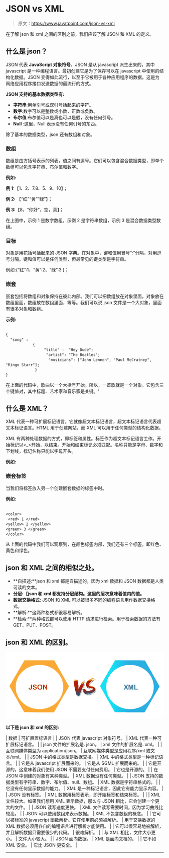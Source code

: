 # JSON vs XML

> 原文：<https://www.javatpoint.com/json-vs-xml>

在了解 json 和 xml 之间的区别之前，我们应该了解 JSON 和 XML 的定义。

## 什么是 json？

JSON 代表 **JavaScript 对象符号**。JSON 是从 javascript 派生出来的，其中 javascript 是一种编程语言。最初创建它是为了保存可以在 javascript 中使用的结构化数据。JSON 变得如此流行，以至于它被用于各种应用程序的数据。这是为网络应用程序接口发送数据的最流行的方式。

**JSON 支持的基本数据类型有:**

*   **字符串**:用单引号或双引号括起来的字符。
*   **数字**:数字可以是整数或小数，正数或负数。
*   **布尔值**:布尔值可以是真也可以是假，没有任何引号。
*   **Null** :这里，Null 表示没有任何引号的东西。

除了基本的数据类型，json 还有数组和对象。

### 数组

数组是由方括号表示的列表，值之间有逗号。它们可以包含混合数据类型，即单个数组可以包含字符串、布尔值和数字。

**例如:**

**例 1:**【1、2、7.8、5、9、10】；

**例 2:** 【“红”“黄”“绿”】；

**例 3:**【8，“你好”，空，真】；

在上图中，示例 1 是数字数组，示例 2 是字符串数组，示例 3 是混合数据类型数组。

### 目标

对象是用花括号括起来的 JSON 字典。在对象中，键和值用冒号“:”分隔，对用逗号分隔。键和值可以是任何类型，但最常见的键类型是字符串。

例如:{“红”:1、“黄”:2、“绿”:3 }；

### 嵌套

嵌套包括将数组和对象保持在彼此内部。我们可以把数组放在对象里面，对象放在数组里面，数组放在数组里面，等等。我们可以说 json 文件是一个大对象，里面有很多对象和数组。

**示例:**

```

{
  "song" :
            {
                 "title" :  "Hey Dude";
                  "artist": "The Beatles";
                   "musicians": ["John Lennon", "Paul McCratney", "Ringo Starr"];
             }
}

```

在上面的代码中，歌曲以一个大括号开始。所以，一首歌就是一个对象。它包含三个键值对，其中标题、艺术家和音乐家是关键。'

## 什么是 XML？

XML 代表一种可扩展标记语言。它就像超文本标记语言，超文本标记语言代表超文本标记语言。HTML 用于创建网站，而 XML 可以用于任何类型的结构化数据。

XML 有两种处理数据的方式，即标签和属性。标签作为超文本标记语言工作。开始标记以<_>开始，以结束。开始和结束标记必须匹配。名称只能是字母、数字和下划线，标记名称只能以字母开头。

**例如:**

<title>你好世界</title>

### 嵌套标签

当我们将标签放入另一个创建嵌套数据的标签中时。

**例如:**

```

<color>
 <red> 1 </red>
<yellow> 2 </yellow>
<green> 3 </green>
</color>

```

从上面的代码中我们可以观察到，在颜色标签内部，我们还有三个标签，即红色、黄色和绿色。

## json 和 XML 之间的相似之处。

*   **自描述:**json 和 xml 都是自描述的，因为 xml 数据和 JSON 数据都是人类可读的文本。
*   **分层:【json 和 xml 都支持分层结构。这里的层次意味着值内的值。**
*   **数据交换格式:** JSON 和 XML 可以被很多不同的编程语言用作数据交换格式。
*   **解析:**这两种格式都很容易解析。
*   **检索:**两种格式都可以使用 HTTP 请求进行检索。用于检索数据的方法有 GET、PUT、POST。

## json 和 XML 的区别。

![JSON vs XML](img/b1c981eb63156b7cb3f5bddb136d5ce5.png)

**以下是 json 和 xml 的区别:**

| 数据 | 可扩展置标语言 |
| JSON 代表 javascript 对象符号。 | XML 代表一种可扩展标记语言。 |
| json 文件的扩展名是. json。 | xml 文件的扩展名是. xml。 |
| 互联网媒体类型为 application/json。 | 互联网媒体类型是应用程序/xml 或文本/xml。 |
| JSON 中的格式类型是数据交换。 | XML 中的格式类型是一种标记语言。 |
| 它是从 javascript 扩展而来的。 | 它是从 SGML 扩展而来的。 |
| 它是开源的，这意味着我们使用 JSON 不需要支付任何费用。 | 它也是开源的。 |
| 在 JSON 中创建的对象有某种类型。 | XML 数据没有任何类型。 |
| JSON 支持的数据类型有字符串、数字、布尔值、null、数组。 | XML 数据是字符串格式的。 |
| 它没有任何显示数据的能力。 | XML 是一种标记语言，因此它有能力显示内容。 |
| JSON 没有标签。 | XML 数据用标签表示，即开始标签和结束标签。 |
|  | XML 文件较大。如果我们想用 XML 表示数据，那么与 JSON 相比，它会创建一个更大的文件。 |
| JSON 读写速度更快。 | XML 文件读写需要时间，因为学习曲线比较高。 |
| JSON 可以使用数组来表示数据。 | XML 不包含数组的概念。 |
| 它可以被标准的 javascript 函数解析。它在使用前必须被解析。 | 用于交换数据的 XML 数据必须用各自的编程语言进行解析才能使用。 |
| 它可以很容易地被解析，并且解析数据只需要很少的代码。 | 很难解析。 |
| 与 XML 相比，文件大小更小。 | 文件大小较大。 |
| JSON 面向数据。 | XML 是面向文档的。 |
| 它不如 XML 安全。 | 它比 JSON 更安全。 |

* * *